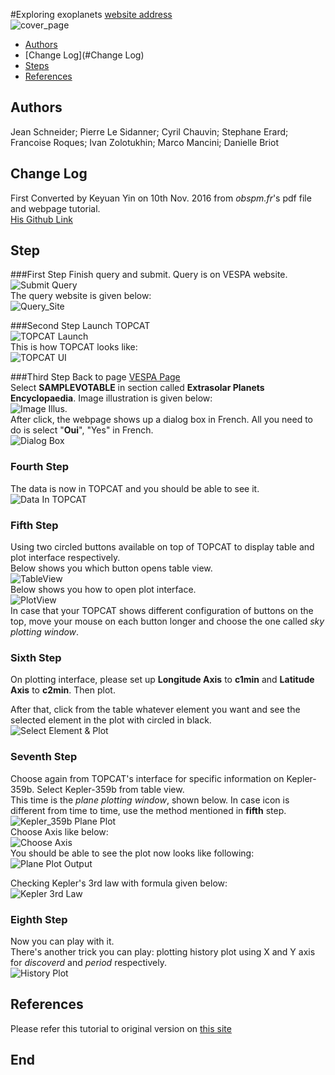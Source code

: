 #Exploring exoplanets
[website address](http://exoplanet.eu)  
![cover_page](https://raw.githubusercontent.com/megadiesel705/tutorials/master/Exploring-Exoplanets/img/1_Cover_Image.png)

* [Authors](#Authors)
* [Change Log](#Change Log)
* [Steps](#Steps)
* [References](#References)

<h2 id="Authors">Authors</h2>


Jean Schneider; Pierre Le Sidanner; Cyril Chauvin; Stephane Erard; Francoise Roques; Ivan Zolotukhin; Marco Mancini; Danielle Briot  


<h2 id="Change Log">Change Log</h2>


First Converted by Keyuan Yin on 10th Nov. 2016 from *obspm.fr*'s pdf file and webpage tutorial.  
[His Github Link](https://github.com/megadiesel705)


<h2 id="Steps">Step</h2>


###First Step
Finish query and submit. Query is on VESPA website.  
![Submit Query](https://raw.githubusercontent.com/megadiesel705/tutorials/master/Exploring-Exoplanets/img/2_Query_Preparing.png)  
The query website is given below:  
![Query_Site](https://raw.githubusercontent.com/megadiesel705/tutorials/master/Exploring-Exoplanets/img/2_Query_Address.png)  

###Second Step
Launch TOPCAT  
![TOPCAT Launch](https://raw.githubusercontent.com/megadiesel705/tutorials/master/Exploring-Exoplanets/img/3_Start_Top_Cat.png)  
This is how TOPCAT looks like:  
![TOPCAT UI](https://raw.githubusercontent.com/megadiesel705/tutorials/master/Exploring-Exoplanets/img/4_TOPCAT.png)  

###Third Step
Back to page [VESPA Page](http://voparis-europlanet-new.obspm.fr/planetary/data/epn/query/submit/all/)  
Select **SAMPLEVOTABLE** in section called **Extrasolar Planets Encyclopaedia**. Image illustration is given below:  
![Image Illus.](https://raw.githubusercontent.com/megadiesel705/tutorials/master/Exploring-Exoplanets/img/4_SAMPVOTABLE.png)  
After click, the webpage shows up a dialog box in French. All you need to do is select "**Oui**", "Yes" in French.   
![Dialog Box](https://raw.githubusercontent.com/megadiesel705/tutorials/master/Exploring-Exoplanets/img/5_Oui_Yes.png)

### Fourth Step
The data is now in TOPCAT and you should be able to see it.  
![Data In TOPCAT](https://raw.githubusercontent.com/megadiesel705/tutorials/master/Exploring-Exoplanets/img/5_Data_In_TOPCAT.png)  

### Fifth Step
Using two circled buttons available on top of TOPCAT to display table and plot interface respectively.  
Below shows you which button opens table view.  
![TableView](https://raw.githubusercontent.com/megadiesel705/tutorials/master/Exploring-Exoplanets/img/5_TableView.png)  
Below shows you how to open plot interface.  
![PlotView](https://raw.githubusercontent.com/megadiesel705/tutorials/master/Exploring-Exoplanets/img/5_PlotView.png)  
In case that your TOPCAT shows different configuration of buttons on the top, move your mouse on each button longer and choose the one called *sky plotting window*.   

### Sixth Step
On plotting interface, please set up **Longitude Axis** to **c1min** and **Latitude Axis** to **c2min**. Then plot.   

After that, click from the table whatever element you want and see the selected element in the plot with circled in black.  
![Select Element & Plot](https://raw.githubusercontent.com/megadiesel705/tutorials/master/Exploring-Exoplanets/img/6_Select_Element_Plot.png)

### Seventh Step
Choose again from TOPCAT's interface for specific information on Kepler-359b. Select Kepler-359b from table view.    
This time is the *plane plotting window*, shown below. In case icon is different from time to time, use the method mentioned in **fifth** step.  
![Kepler_359b Plane Plot](https://raw.githubusercontent.com/megadiesel705/tutorials/master/Exploring-Exoplanets/img/7_Plane_Plot.png)  
Choose Axis like below:  
![Choose Axis](https://raw.githubusercontent.com/megadiesel705/tutorials/master/Exploring-Exoplanets/img/7_X_Y_Axis_Select.png)  
You should be able to see the plot now looks like following:  
![Plane Plot Output](https://raw.githubusercontent.com/megadiesel705/tutorials/master/Exploring-Exoplanets/img/7_plane_Plot_outcome.png)  

Checking Kepler's 3rd law with formula given below:  
![Kepler 3rd Law](https://raw.githubusercontent.com/megadiesel705/tutorials/master/Exploring-Exoplanets/img/7_Kepler_3_law.png)  

### Eighth Step
Now you can play with it.  
There's another trick you can play: plotting history plot using X and Y axis for *discoverd* and *period* respectively.   
![History Plot](https://raw.githubusercontent.com/megadiesel705/tutorials/master/Exploring-Exoplanets/img/8_History_Plot.png)

<h2 id="References">References</h2> 

   
Please refer this tutorial to original version on [this site](http://typhon.obspm.fr/VESPA-tutorials/)



<h2 id="End">End</h2>


